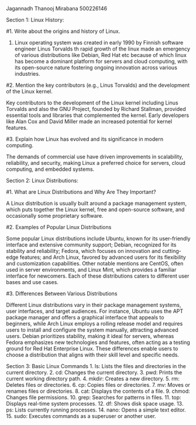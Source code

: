 Jagannadh Thanooj Mirabana 500226146

Section 1: Linux History:

#1. Write about the origins and history of Linux.

1. Linux operating system was created in early 1990 by Finnish software engineer Linus Torvalds th rapid growth of the linux made an emergency of various distributions like Debian, Red Hat etc because of which linux has become a dominant platform for servers and cloud computing, with its open-source nature fostering ongoing innovation across various industries.

#2. Mention the key contributors (e.g., Linus Torvalds) and the development of the Linux kernel.

Key contributors to the development of the Linux kernel including Linus Torvalds and also the GNU Project, founded by Richard Stallman, provided essential tools and libraries that complemented the kernel. Early developers like Alan Cox and David Miller made an increased potential for   kernel features.

#3. Explain how Linux has evolved and its significance in modern computing.

The demands of commercial use have driven improvements in scalability, reliability, and security, making Linux a preferred choice for servers, cloud computing, and embedded systems.

Section 2: Linux Distributions:

#1. What are Linux Distributions and Why Are They Important?

A Linux distribution is usually built around a package management system, which puts together the Linux kernel, free and open-source software, and occasionally some proprietary software.


#2. Examples of Popular Linux Distributions

Some popular Linux distributions include Ubuntu, known for its user-friendly interface and extensive community support; Debian, recognized for its stability and reliability; Fedora, which focuses on innovation and cutting-edge features; and Arch Linux, favored by advanced users for its flexibility and customization capabilities. Other notable mentions are CentOS, often used in server environments, and Linux Mint, which provides a familiar interface for newcomers. Each of these distributions caters to different user bases and use cases.

#3. Differences Between Various Distributions

Different Linux distributions vary in their package management systems, user interfaces, and target audiences. For instance, Ubuntu uses the APT package manager and offers a graphical interface that appeals to beginners, while Arch Linux employs a rolling release model and requires users to install and configure the system manually, attracting advanced users. Debian prioritizes stability, making it ideal for servers, whereas Fedora emphasizes new technologies and features, often acting as a testing ground for Red Hat Enterprise Linux. These differences enable users to choose a distribution that aligns with their skill level and specific needs.

Section 3: Basic Linux Commands
        1.	ls: Lists the files and directories in the current directory.
	2.	cd: Changes the current directory.
	3.	pwd: Prints the current working directory path.
	4.	mkdir: Creates a new directory.
	5.	rm: Deletes files or directories.
	6.	cp: Copies files or directories.
	7.	mv: Moves or renames files or directories.
	8.	cat: Displays the contents of a file.
	9.	chmod: Changes file permissions.
	10.	grep: Searches for patterns in files.
	11.	top: Displays real-time system processes.
	12.	df: Shows disk space usage.
	13.	ps: Lists currently running processes.
	14.	nano: Opens a simple text editor.
	15.	sudo: Executes commands as a superuser or another user.
	
